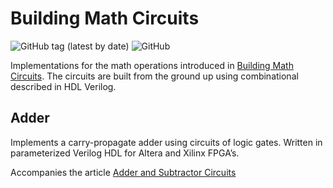 # Building Math Circuits

![GitHub tag (latest by date)](https://img.shields.io/github/v/tag/cvonk/fpga-math_adder_ripplecarry)
![GitHub](https://img.shields.io/github/license/cvonk/fpga-math_adder_ripplecarry)

Implementations for the math operations introduced in [Building Math Circuits](https://coertvonk.com/category/hw/building-math-circuits). The circuits are built from the ground up using combinational described in HDL Verilog.

## Adder

Implements a carry-propagate adder using circuits of logic gates. Written in parameterized Verilog HDL for Altera and Xilinx FPGA’s.

Accompanies the article [Adder and Subtractor Circuits](https://coertvonk.com/hw/building-math-circuits/parameterized-adder-and-subtractor-in-verilog-30766)

